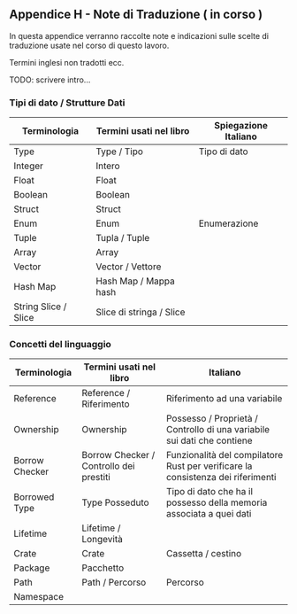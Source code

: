 ## Appendice H - Note di Traduzione ( in corso )


In questa appendice verranno raccolte note e indicazioni sulle scelte di traduzione usate nel corso di questo lavoro.

Termini inglesi non tradotti ecc.

TODO: scrivere intro...

### Tipi di dato / Strutture Dati

| Terminologia | Termini usati nel libro | Spiegazione Italiano |
| --------- | -------- | -------- |
| Type      | Type / Tipo | Tipo di dato |
| Integer   | Intero   |          |
| Float     | Float    | |
| Boolean | Boolean |
| Struct    | Struct   | |
| Enum      | Enum     | Enumerazione |
| Tuple     | Tupla / Tuple | |
| Array     | Array    | |
| Vector    | Vector / Vettore | |
| Hash Map  | Hash Map / Mappa hash | |
| String Slice / Slice | Slice di stringa / Slice | |




### Concetti del linguaggio

| Terminologia | Termini usati nel libro | Italiano |
| --------- | -------- | -------- |
| Reference | Reference / Riferimento | Riferimento ad una variabile |
| Ownership | Ownership | Possesso / Proprietà / Controllo di una variabile sui dati che contiene |
| Borrow Checker | Borrow Checker / Controllo dei prestiti | Funzionalità del compilatore Rust per verificare la consistenza dei riferimenti |
| Borrowed Type | Type Posseduto | Tipo di dato che ha il possesso della memoria associata a quei dati |
| Lifetime | Lifetime / Longevità | |
| Crate | Crate | Cassetta / cestino |
| Package | Pacchetto |  |
| Path | Path / Percorso | Percorso |
| Namespace |  |  |
